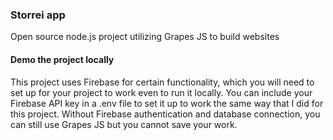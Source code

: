 ### Storrei app
Open source node.js project utilizing Grapes JS to build websites

#### Demo the project locally

This project uses Firebase for certain functionality, which you will need to set up for your project to work even to run it locally. You can include your Firebase API key in a .env file to set it up to work the same way that I did for this project. Without Firebase authentication and database connection, you can still use Grapes JS but you cannot save your work.
